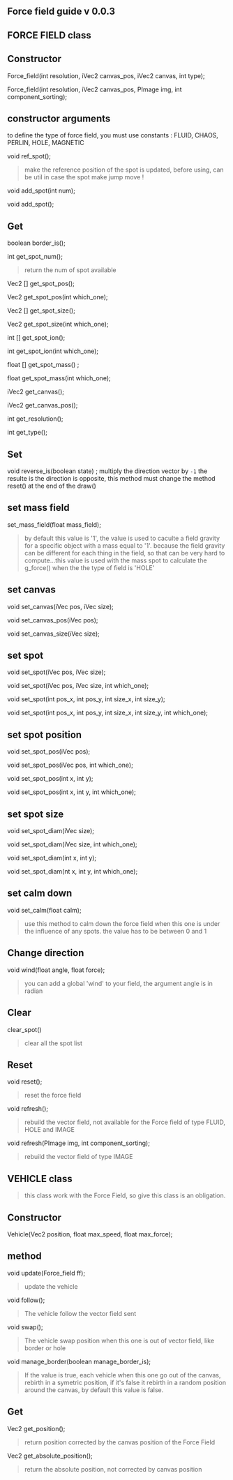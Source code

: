 Force field guide
v 0.0.3
--

FORCE FIELD class
--
Constructor
--
Force_field(int resolution, iVec2 canvas_pos, iVec2 canvas, int type);

Force_field(int resolution, iVec2 canvas_pos, PImage img, int component_sorting);

constructor arguments
--
to define the type of force field, you must use constants : FLUID, CHAOS, PERLIN, HOLE, MAGNETIC



void ref_spot();
>make the reference position of the spot is updated, before using, can be util in case the spot make jump move !

void add_spot(int num);

void add_spot();


Get
--
boolean border_is();

int get_spot_num();
>return the num of spot available

Vec2 [] get_spot_pos();

Vec2 get_spot_pos(int which_one);

Vec2 [] get_spot_size();

Vec2 get_spot_size(int which_one);

int [] get_spot_ion();

int get_spot_ion(int which_one);

float [] get_spot_mass() ;

float get_spot_mass(int which_one);
    
iVec2 get_canvas();

iVec2 get_canvas_pos();

int get_resolution();

int get_type();



Set
--
void reverse_is(boolean state) ;
multiply the direction vector by `-1` the resulte is the direction is opposite, this method must change the method reset() at the end of the draw()


set mass field
--
set_mass_field(float mass_field);
>by default this value is '1', the value is used to caculte a field gravity for a specific object with a mass equal to '1'. because the field gravity can be different for each thing in the field, so that can be very hard to compute...this value is used with the mass spot to calculate the g_force() when the the type of field is 'HOLE'

set canvas
--
void set_canvas(iVec pos, iVec size);

void set_canvas_pos(iVec pos);

void set_canvas_size(iVec size);


set spot
--
void set_spot(iVec pos, iVec size);

void set_spot(iVec pos, iVec size, int which_one);

void set_spot(int pos_x, int pos_y, int size_x, int size_y);

void set_spot(int pos_x, int pos_y, int size_x, int size_y, int which_one);


set spot position
--
void set_spot_pos(iVec pos);

void set_spot_pos(iVec pos, int which_one);

void set_spot_pos(int x, int y);

void set_spot_pos(int x, int y, int which_one);


set spot size
--
void set_spot_diam(iVec size);

void set_spot_diam(iVec size, int which_one);

void set_spot_diam(int x, int y);

void set_spot_diam(nt x, int y, int which_one);


set calm down
--
void set_calm(float calm);
>use this method to calm down the force field when this one is under the influence of any spots. the value has to be between 0 and 1 


Change direction
--
void wind(float angle, float force);
>you can add a global 'wind' to your field, the argument angle is in radian


Clear
--
clear_spot()
> clear all the spot list


Reset
--
void reset();
>reset the force field




void refresh();
>rebuild the vector field, not available for the Force field of type FLUID, HOLE and IMAGE

void refresh(PImage img, int component_sorting);
>rebuild the vector field of type IMAGE







VEHICLE class
--
>this class work with the Force Field, so give this class is an obligation.

Constructor
--
Vehicle(Vec2 position, float max_speed, float max_force);

method
--
void update(Force_field ff);
>update the vehicle


void follow();
> The vehicle follow the vector field sent


    
void swap();
> The vehicle swap position when this one is out of vector field, like border or hole

void manage_border(boolean manage_border_is);
> If the value is true, each vehicle when this one go out of the canvas, rebirth in a symetric position, if it's false it rebirth in a random position around the canvas, by default this value is false.


Get
--
Vec2 get_position();
> return position corrected by the canvas position of the Force Field

Vec2 get_absolute_position();
> return the absolute position, not corrected by canvas position







